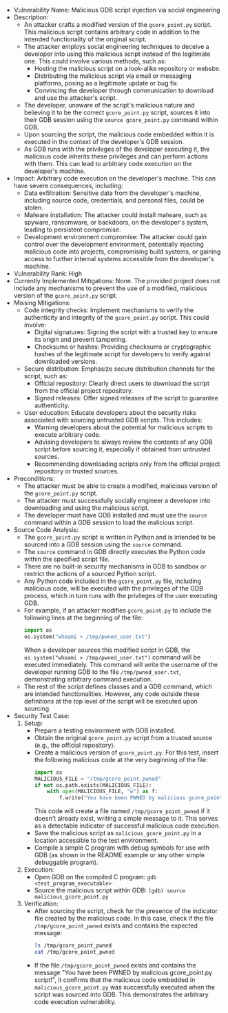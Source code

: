 - Vulnerability Name: Malicious GDB script injection via social engineering
- Description:
    - An attacker crafts a modified version of the `gcore_point.py` script. This malicious script contains arbitrary code in addition to the intended functionality of the original script.
    - The attacker employs social engineering techniques to deceive a developer into using this malicious script instead of the legitimate one. This could involve various methods, such as:
        - Hosting the malicious script on a look-alike repository or website.
        - Distributing the malicious script via email or messaging platforms, posing as a legitimate update or bug fix.
        - Convincing the developer through communication to download and use the attacker's script.
    - The developer, unaware of the script's malicious nature and believing it to be the correct `gcore_point.py` script, sources it into their GDB session using the `source gcore_point.py` command within GDB.
    - Upon sourcing the script, the malicious code embedded within it is executed in the context of the developer's GDB session.
    - As GDB runs with the privileges of the developer executing it, the malicious code inherits these privileges and can perform actions with them. This can lead to arbitrary code execution on the developer's machine.
- Impact: Arbitrary code execution on the developer's machine. This can have severe consequences, including:
    - Data exfiltration: Sensitive data from the developer's machine, including source code, credentials, and personal files, could be stolen.
    - Malware installation: The attacker could install malware, such as spyware, ransomware, or backdoors, on the developer's system, leading to persistent compromise.
    - Development environment compromise: The attacker could gain control over the development environment, potentially injecting malicious code into projects, compromising build systems, or gaining access to further internal systems accessible from the developer's machine.
- Vulnerability Rank: High
- Currently Implemented Mitigations: None. The provided project does not include any mechanisms to prevent the use of a modified, malicious version of the `gcore_point.py` script.
- Missing Mitigations:
    - Code integrity checks: Implement mechanisms to verify the authenticity and integrity of the `gcore_point.py` script. This could involve:
        - Digital signatures: Signing the script with a trusted key to ensure its origin and prevent tampering.
        - Checksums or hashes: Providing checksums or cryptographic hashes of the legitimate script for developers to verify against downloaded versions.
    - Secure distribution: Emphasize secure distribution channels for the script, such as:
        - Official repository: Clearly direct users to download the script from the official project repository.
        - Signed releases: Offer signed releases of the script to guarantee authenticity.
    - User education: Educate developers about the security risks associated with sourcing untrusted GDB scripts. This includes:
        - Warning developers about the potential for malicious scripts to execute arbitrary code.
        - Advising developers to always review the contents of any GDB script before sourcing it, especially if obtained from untrusted sources.
        - Recommending downloading scripts only from the official project repository or trusted sources.
- Preconditions:
    - The attacker must be able to create a modified, malicious version of the `gcore_point.py` script.
    - The attacker must successfully socially engineer a developer into downloading and using the malicious script.
    - The developer must have GDB installed and must use the `source` command within a GDB session to load the malicious script.
- Source Code Analysis:
    - The `gcore_point.py` script is written in Python and is intended to be sourced into a GDB session using the `source` command.
    - The `source` command in GDB directly executes the Python code within the specified script file.
    - There are no built-in security mechanisms in GDB to sandbox or restrict the actions of a sourced Python script.
    - Any Python code included in the `gcore_point.py` file, including malicious code, will be executed with the privileges of the GDB process, which in turn runs with the privileges of the user executing GDB.
    - For example, if an attacker modifies `gcore_point.py` to include the following lines at the beginning of the file:
      ```python
      import os
      os.system("whoami > /tmp/pwned_user.txt")
      ```
      When a developer sources this modified script in GDB, the `os.system("whoami > /tmp/pwned_user.txt")` command will be executed immediately. This command will write the username of the developer running GDB to the file `/tmp/pwned_user.txt`, demonstrating arbitrary command execution.
    - The rest of the script defines classes and a GDB command, which are intended functionalities. However, any code outside these definitions at the top level of the script will be executed upon sourcing.
- Security Test Case:
    1. Setup:
        - Prepare a testing environment with GDB installed.
        - Obtain the original `gcore_point.py` script from a trusted source (e.g., the official repository).
        - Create a malicious version of `gcore_point.py`. For this test, insert the following malicious code at the very beginning of the file:
          ```python
          import os
          MALICIOUS_FILE = "/tmp/gcore_point_pwned"
          if not os.path.exists(MALICIOUS_FILE):
              with open(MALICIOUS_FILE, "w") as f:
                  f.write("You have been PWNED by malicious gcore_point.py script!\n")
          ```
          This code will create a file named `/tmp/gcore_point_pwned` if it doesn't already exist, writing a simple message to it. This serves as a detectable indicator of successful malicious code execution.
        - Save the malicious script as `malicious_gcore_point.py` in a location accessible to the test environment.
        - Compile a simple C program with debug symbols for use with GDB (as shown in the README example or any other simple debuggable program).
    2. Execution:
        - Open GDB on the compiled C program: `gdb <test_program_executable>`
        - Source the malicious script within GDB: `(gdb) source malicious_gcore_point.py`
    3. Verification:
        - After sourcing the script, check for the presence of the indicator file created by the malicious code. In this case, check if the file `/tmp/gcore_point_pwned` exists and contains the expected message:
          ```bash
          ls /tmp/gcore_point_pwned
          cat /tmp/gcore_point_pwned
          ```
        - If the file `/tmp/gcore_point_pwned` exists and contains the message "You have been PWNED by malicious gcore_point.py script!", it confirms that the malicious code embedded in `malicious_gcore_point.py` was successfully executed when the script was sourced into GDB. This demonstrates the arbitrary code execution vulnerability.